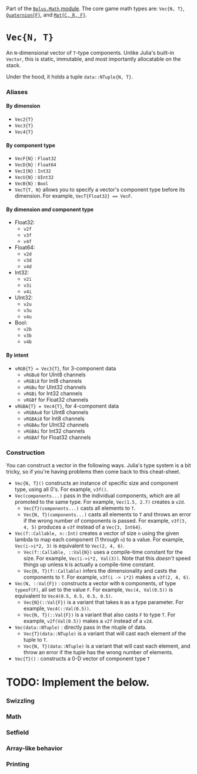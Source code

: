 Part of the [`Bplus.Math` module](Math.md). The core game math types are: `Vec{N, T}`, [`Quaternion{F}`](Quat.md), and [`Mat{C, R, F}`](Matrix.md).

# `Vec{N, T}`

An `N`-dimensional vector of `T`-type components. Unlike Julia's built-in `Vector`, this is static, immutable, and most importantly allocatable on the stack.

Under the hood, it holds a tuple `data::NTuple{N, T}`.

### Aliases

#### By dimension

* `Vec2{T}`
* `Vec3{T}`
* `Vec4{T}`

#### By component type

* `VecF{N}` : `Float32`
* `VecD{N}` : `Float64`
* `VecI{N}` : `Int32`
* `VecU{N}` : `UInt32`
* `VecB{N}` : `Bool`
* `VecT{T, N}` allows you to specify a vector's component type before its dimension. For example, `VecT{Float32} == VecF`.

#### By dimension *and* component type

* Float32:
  * `v2f`
  * `v3f`
  * `v4f`
* Float64:
  * `v2d`
  * `v3d`
  * `v4d`
* Int32:
  * `v2i`
  * `v3i`
  * `v4i`
* UInt32:
  * `v2u`
  * `v3u`
  * `v4u`
* Bool:
  * `v2b`
  * `v3b`
  * `v4b`

#### By intent

* `vRGB{T} = Vec3{T}`, for 3-component data
  * `vRGBu8` for UInt8 channels
  * `vRGBi8` for Int8 channels
  * `vRGBu` for UInt32 channels
  * `vRGBi` for Int32 channels
  * `vRGBf` for Float32 channels
* `vRGBA{T} = Vec4{T}`, for 4-component data
  * `vRGBAu8` for UInt8 channels
  * `vRGBAi8` for Int8 channels
  * `vRGBAu` for UInt32 channels
  * `vRGBAi` for Int32 channels
  * `vRGBAf` for Float32 channels

### Construction

You can construct a vector in the following ways. Julia's type system is a bit tricky, so if you're having problems then come back to this cheat-sheet.

* `Vec{N, T}()` constructs an instance of specific size and component type, using all 0's. For example, `v3f()`.
* `Vec(components...)` pass in the individual components, which are all promoted to the same type. For example, `Vec(1.5, 2.7)` creates a `v2d`.
  * `Vec{T}(components...)` casts all elements to `T`.
  * `Vec{N, T}(components...)` casts all elements to `T` and throws an error if the wrong number of components is passed. For example, `v3f(3, 4, 5)` produces a `v3f` instead of a `Vec{3, Int64}`.
* `Vec(f::Callable, n::Int)` creates a vector of size `n` using the given lambda to map each component (1 through `n`) to a value. For example, `Vec(i->i*2, 3)` is equivalent to `Vec(2, 4, 6)`.
  * `Vec(f::Callable, ::Val{N})` uses a compile-time constant for the size. For example, `Vec(i->i*2, Val(3))`. Note that this *doesn't* speed things up unless `N` is actually a compile-time constant.
  * `Vec{N, T}(f::Callable)` infers the dimensionality and casts the components to `T`. For example, `v3f(i -> i*2)` makes a `v3f(2, 4, 6)`.
* `Vec(N, ::Val{F})` : constructs a vector with `N` components, of type `typeof(F)`, all set to the value `F`. For example, `Vec(4, Val(0.5))` is equivalent to `Vec4(0.5, 0.5, 0.5, 0.5)`.
  * `Vec{N}(::Val{F})` is a variant that takes `N` as a type parameter. For example, `Vec4(::Val(0.5))`.
  * `Vec{N, T}(::Val{F})` is a variant that also casts `F` to type `T`. For example, `v2f(Val(0.5))` makes a `v2f` instead of a `v2d`.
* `Vec(data::NTuple)` : directly pass in the ntuple of data.
  * `Vec{T}(data::NTuple)` is a variant that will cast each element of the tuple to `T`.
  * `Vec{N, T}(data::NTuple)` is a variant that will cast each element, and throw an error if the tuple has the wrong number of elements.
* `Vec{T}()` : constructs a 0-D vector of component type `T`

# TODO: Implement the below.

### Swizzling

### Math

### Setfield

### Array-like behavior

### Printing